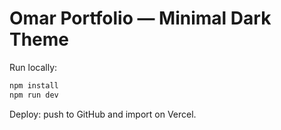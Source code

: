 # Omar Portfolio — Minimal Dark Theme

Run locally:
```bash
npm install
npm run dev
```

Deploy: push to GitHub and import on Vercel.
